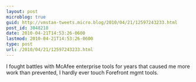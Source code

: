 ```yaml
---
layout: post
microblog: true
guid: http://vmstan-tweets.micro.blog/2010/04/21/12597243233.html
post_id: 3048218
date: 2010-04-21T14:53:26-0600
lastmod: 2010-04-21T14:53:26-0600
type: post
url: /2010/04/21/12597243233.html
---
```

I fought battles with McAfee enterprise tools for years that caused me more work than prevented, I hardly ever touch Forefront mgmt tools.
